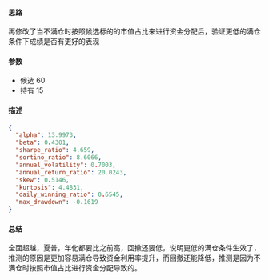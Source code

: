 #### 思路
再修改了当不满仓时按照候选标的的市值占比来进行资金分配后，验证更低的满仓条件下成绩是否有更好的表现

#### 参数

* 候选 60
* 持有 15

#### 描述

```json
{
  "alpha": 13.9973,
  "beta": 0.4301,
  "sharpe_ratio": 4.659,
  "sortino_ratio": 8.6066,
  "annual_volatility": 0.7003,
  "annual_return_ratio": 20.0243,
  "skew": 0.5146,
  "kurtosis": 4.4831,
  "daily_winning_ratio": 0.6545,
  "max_drawdown": -0.1619
}
```

#### 总结

全面超越，夏普，年化都要比之前高，回撤还要低，说明更低的满仓条件生效了，推测的原因是更加容易满仓导致资金利用率提升，而回撤还能降低，推测是因为不满仓时按照市值占比进行资金分配导致的。
